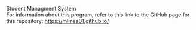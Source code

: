 Student Managment System <br>
For information about this program, refer to this link to the GitHub page for this repository: https://mlinea01.github.io/
